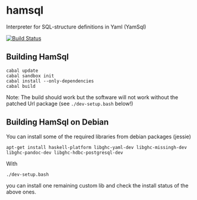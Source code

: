 hamsql
======

Interpreter for SQL-structure definitions in Yaml (YamSql)

[![Build Status](https://travis-ci.org/qua-bla/hamsql.svg?branch=master)](https://travis-ci.org/qua-bla/hamsql)

## Building HamSql

    cabal update
    cabal sandbox init
    cabal install --only-dependencies
    cabal build
    
Note: The build should work but the software will not work without the patched 
Url package (see `./dev-setup.bash` below!)

## Building HamSql on Debian

You can install some of the required libraries from debian packages (jessie)

    apt-get install haskell-platform libghc-yaml-dev libghc-missingh-dev libghc-pandoc-dev libghc-hdbc-postgresql-dev

With

    ./dev-setup.bash

you can install one remaining custom lib and check the install status of the above ones.

